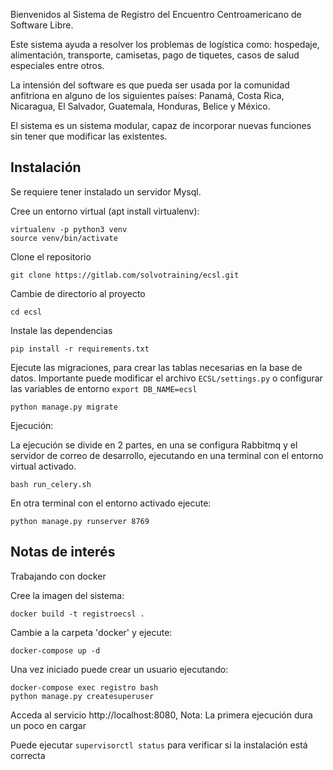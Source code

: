 Bienvenidos al Sistema de Registro del Encuentro Centroamericano de Software Libre.

Este sistema ayuda a resolver los problemas de logística como: hospedaje, alimentación, transporte, camisetas, pago de tiquetes, casos de salud especiales entre otros.

La intensión del software es que pueda ser usada por la comunidad anfitriona en alguno de los siguientes países: Panamá, Costa Rica, Nicaragua, El Salvador, Guatemala, Honduras, Belice y México.

El sistema es un sistema modular, capaz de incorporar nuevas funciones sin tener que modificar las existentes.

## Instalación

Se requiere tener instalado un servidor Mysql.

Cree un entorno virtual (apt install virtualenv):

```   
virtualenv -p python3 venv
source venv/bin/activate
```

Clone el repositorio 

`git clone https://gitlab.com/solvotraining/ecsl.git`

Cambie de directorio al proyecto

`cd ecsl`

Instale las dependencias 

`pip install -r requirements.txt`

Ejecute las migraciones, para crear las tablas necesarias en la base de datos.
Importante puede modificar el archivo `ECSL/settings.py` o configurar las variables de entorno `export DB_NAME=ecsl`

`python manage.py migrate`

Ejecución: 

La ejecución se divide en 2 partes, en una se configura Rabbitmq y el servidor de correo de desarrollo, ejecutando en una terminal con el entorno virtual activado.

`bash run_celery.sh`

En otra terminal con el entorno activado ejecute:

`python manage.py runserver 8769`

## Notas de interés 


Trabajando con docker 

Cree la imagen del sistema: 

`docker build -t registroecsl .`

Cambie a la carpeta 'docker' y ejecute:

`docker-compose up -d`

Una vez iniciado puede crear un usuario ejecutando:

```
docker-compose exec registro bash
python manage.py createsuperuser
```

Acceda al servicio http://localhost:8080, Nota: La primera ejecución dura un poco en cargar

Puede ejecutar `supervisorctl status` para verificar si la instalación está correcta

